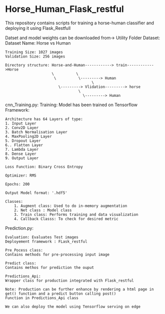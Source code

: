 # Horse_Human_Flask_restful
This repository contains scripts for training a horse-human classifier and deploying it using Flask_Restfull


Datset and model weights can be downloaded from->   Utility Folder
Dataset:
	Dataset Name: Horse vs Human
	
	Training Size: 1027 images
	Validation Size: 256 images
	
	Directory structure: Horse-and-Human------------> train------------>Horse
					     \   		\
					      \ 		 \---------> Human
	                                       \
					        \---------> Vlidation---------> horse
								     \
								       \---------> Human

cnn_Training.py:
	Training:
	Model has been trained on Tensorflow Framework:

	Architecture has 64 Layers of type:
	1. Input Layer 
	2. Conv2D Layer
	3. Batch Normalisation Layer
	4. MaxPooling2D Layer
	5. Dropout Layer
	6.. Flatten Layer
	7. Lambda Layer
	8. Dense Layer
	9. Output Layer
	
	Loss Function: Binary Cross Entropy
	
	Optimizer: RMS
	
	Epochs: 200

	Output Model format: '.hdf5'
	
	Classes:
		1. Augment class: Used to do in-memory augmentation
		2. Net class : Model class
		3. Train class: Performs training and data visualization
		4. Callback Classs: To check for desired metric

Prediction.py:

	Evaluation: Evaluates Test images
	Deployement framework : FLask_restful
	
	Pre_Pocess class:
	Contains methods for pre-processing input image
	
	Predict class:
	Contains methos for prediction the ouput
	
	Predictions_Api:
	Wrapper class for production integrated with Flask_restful
	
	Note: Production can be further enhance by rendering a html page in get() function and a predict button calling post() 
	Function in Predictions_Api class
	
	We can also deploy the model using Tensorflow serving on edge

